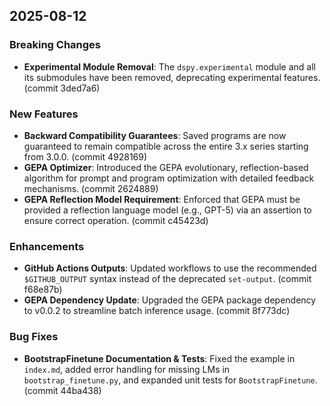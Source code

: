## 2025-08-12
### Breaking Changes
- **Experimental Module Removal**: The `dspy.experimental` module and all its submodules have been removed, deprecating experimental features. (commit 3ded7a6)

### New Features
- **Backward Compatibility Guarantees**: Saved programs are now guaranteed to remain compatible across the entire 3.x series starting from 3.0.0. (commit 4928169)
- **GEPA Optimizer**: Introduced the GEPA evolutionary, reflection-based algorithm for prompt and program optimization with detailed feedback mechanisms. (commit 2624889)
- **GEPA Reflection Model Requirement**: Enforced that GEPA must be provided a reflection language model (e.g., GPT-5) via an assertion to ensure correct operation. (commit c45423d)

### Enhancements
- **GitHub Actions Outputs**: Updated workflows to use the recommended `$GITHUB_OUTPUT` syntax instead of the deprecated `set-output`. (commit f68e87b)
- **GEPA Dependency Update**: Upgraded the GEPA package dependency to v0.0.2 to streamline batch inference usage. (commit 8f773dc)

### Bug Fixes
- **BootstrapFinetune Documentation & Tests**: Fixed the example in `index.md`, added error handling for missing LMs in `bootstrap_finetune.py`, and expanded unit tests for `BootstrapFinetune`. (commit 44ba438)